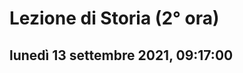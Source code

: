 # Lezione di Storia (2° ora)

## lunedì 13 settembre 2021, 09:17:00


<!--stackedit_data:
eyJoaXN0b3J5IjpbMTg3Njk3ODQ4Nl19
-->